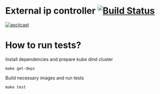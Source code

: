 External ip controller [![Build Status](https://travis-ci.org/Mirantis/k8s-externalipcontroller.svg?branch=master)](https://travis-ci.org/Mirantis/k8s-externalipcontroller)
======================

[![asciicast](https://asciinema.org/a/93841.png)](https://asciinema.org/a/93841)

How to run tests?
================

Install dependencies and prepare kube dind cluster
```
make get-deps
```

Build necessary images and run tests
```
make test
```
